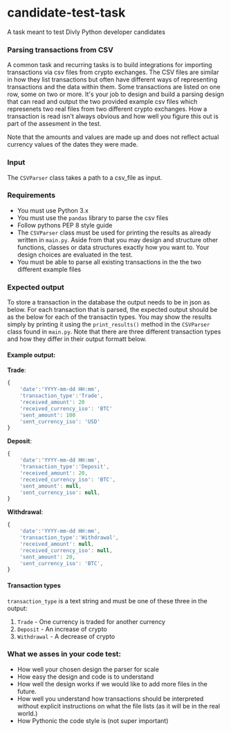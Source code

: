 # candidate-test-task
 A task meant to test Divly Python developer candidates


### Parsing transactions from CSV
A common task and recurring tasks is to build integrations for importing transactions via csv files from crypto exchanges.
The CSV files are similar in how they list transactions but often have different ways of representing transactions and the data within them.
Some transactions are listed on one row, some on two or more. It's your job to design and build a parsing design that can read and output
the two provided example csv files which represenets two real files from two different crypto exchanges. How a transaction is read
isn't always obvious and how well you figure this out is part of the assesment in the test.

Note that the amounts and values are made up and does not reflect actual currency values of the dates they were made.


### Input
The `CSVParser` class takes a path to a csv_file as input.

### Requirements
- You must use Python 3.x
- You must use the `pandas` library to parse the csv files
- Follow pythons PEP 8 style guide
- The `CSVParser` class must be used for printing the results as already written in `main.py`. Aside from that you may design and structure other functions, classes or data structures exactly how you want to. Your design choices are evaluated in the test.
- You must be able to parse all existing transactions in the the two different example files

### Expected output
To store a transaction in the database the output needs to be in json as below. For each transaction 
that is parsed, the expected output should be as the below for each of the transactin types. You may show the results simply by printing it
using the `print_results()` method in the `CSVParser` class found in `main.py`. Note that there are three different transaction types and how they differ in their output formatt below.


#### Example output:

**Trade**:

 ```javascript
 {
     'date':'YYYY-mm-dd HH:mm',
     'transaction_type':'Trade',
     'received_amount': 20
     'received_currency_iso': 'BTC'
     'sent_amount': 100
     'sent_currency_iso': 'USD'
 }

```

**Deposit**:

 ```javascript
 {
     'date':'YYYY-mm-dd HH:mm',
     'transaction_type':'Deposit',
     'received_amount': 20,
     'received_currency_iso': 'BTC',
     'sent_amount': null,
     'sent_currency_iso': null,
 }

```

**Withdrawal**:

 ```javascript
 {
     'date':'YYYY-mm-dd HH:mm',
     'transaction_type':'Withdrawal',
     'received_amount': null,
     'received_currency_iso': null,
     'sent_amount': 20,
     'sent_currency_iso': 'BTC',
 }

```

#### Transaction types

`transaction_type` is a text string and must be one of these three in the output:

1. `Trade` - One currency is traded for another currency
2. `Deposit` - An increase of crypto
3. `Withdrawal` - A decrease of crypto


### What we asses in your code test:
 - How well your chosen design the parser for scale
 - How easy the design and code is to understand
 - How well the design works if we would like to add more files in the future.
 - How well you understand how transactions should be interpreted without explicit instructions on what the file lists (as it will be in the real world.)
 - How Pythonic the code style is (not super important)
 



